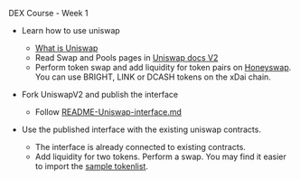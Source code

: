 DEX Course - Week 1

* Learn how to use uniswap
  - [What is Uniswap](https://www.youtube.com/watch?v=dIneNZTnFMw)
  - Read Swap and Pools pages in [Uniswap docs V2](https://docs.uniswap.org/protocol/V2/introduction)
  - Perform token swap and add liquidity for token pairs on [Honeyswap](https://app.honeyswap.org/#/swap). You can use BRIGHT, LINK or DCASH tokens on the xDai chain. 

* Fork UniswapV2 and publish the interface
  - Follow [README-Uniswap-interface.md](README-Uniswap-interface.md)
 
* Use the published interface with the existing uniswap contracts.
  - The interface is already connected to existing contracts. 
  - Add liquidity for two tokens. Perform a swap. You may find it easier to import the [sample tokenlist](dex.tokenlist.json).  